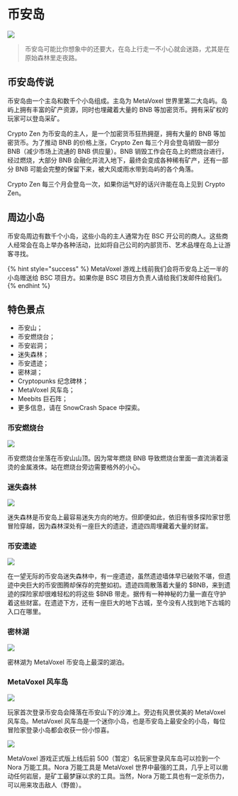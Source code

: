 # 币安岛

![](https://img.snowcrash.finance/site/docs-snowcrash-finance/MetaVoxel-BinanceIsland.003.jpeg)

> 币安岛可能比你想象中的还要大，在岛上行走一不小心就会迷路，尤其是在原始森林里走夜路。

## 币安岛传说

币安岛由一个主岛和数千个小岛组成。主岛为 MetaVoxel 世界里第二大岛屿。岛屿上拥有丰富的矿产资源，同时也埋藏着大量的 BNB 等加密货币。拥有采矿权的玩家可以登岛采矿。

Crypto Zen 为币安岛的主人，是一个加密货币狂热拥趸，拥有大量的 BNB 等加密货币。为了推动 BNB 的价格上涨，Crypto Zen 每三个月会登岛销毁一部分 BNB（减少市场上流通的 BNB 供应量）。BNB 销毁工作会在岛上的燃烧台进行，经过燃烧，大部分 BNB 会融化并流入地下，最终会变成各种稀有矿产，还有一部分 BNB 可能会完整的保留下来，被大风或雨水带到岛屿的各个角落。

Crypto Zen 每三个月会登岛一次，如果你运气好的话兴许能在岛上见到 Crypto Zen。

## 周边小岛

币安岛周边有数千个小岛，这些小岛的主人通常为在 BSC 开公司的商人。这些商人经常会在岛上举办各种活动，比如将自己公司的内部货币、艺术品埋在岛上让游客寻找。

{% hint style="success" %}
MetaVoxel 游戏上线前我们会将币安岛上近一半的小岛赠送给 BSC 项目方。如果你是 BSC 项目方负责人请给我们发邮件给我们。
{% endhint %}

## 特色景点

* 币安山；
* 币安燃烧台；
* 币安岩洞；
* 迷失森林；
* 币安遗迹；
* 密林湖；
* Cryptopunks 纪念碑林；
* MetaVoxel 风车岛；
* Meebits 巨石阵；
* 更多信息，请在 SnowCrash Space 中探索。

### 币安燃烧台

![](https://img.snowcrash.finance/site/docs-snowcrash-finance/MetaVoxel-PAA.054.jpeg)

币安燃烧台坐落在币安山山顶。因为常年燃烧 BNB 导致燃烧台里面一直流淌着滚烫的金属液体。站在燃烧台旁边需要格外的小心。

### 迷失森林

![](https://img.snowcrash.finance/site/docs-snowcrash-finance/MetaVoxel-PAA.020.jpeg)

迷失森林是币安岛上最容易迷失方向的地方。但即便如此，依旧有很多探险家甘愿冒险穿越，因为森林深处有一座巨大的遗迹，遗迹四周埋藏着大量的财富。

### 币安遗迹

![](https://img.snowcrash.finance/site/docs-snowcrash-finance/BinanceIsland-3.jpeg)

在一望无际的币安岛迷失森林中，有一座遗迹，虽然遗迹墙体早已破败不堪，但遗迹中央巨大的币安图腾却保存的完整如初。遗迹四周散落着大量的 $BNB，来到遗迹的探险家却很难轻松的将这些 $BNB 带走。据传有一种神秘的力量一直在守护着这些财富。在遗迹下方，还有一座巨大的地下古城，至今没有人找到地下古城的入口在哪里。

### 密林湖

![](https://img.snowcrash.finance/site/docs-snowcrash-finance/MetaVoxel-PAA.053.jpeg)

密林湖为 MetaVoxel 币安岛上最深的湖泊。

### MetaVoxel 风车岛

![](https://img.snowcrash.finance/site/docs-snowcrash-finance/MetaVoxel-PAA.018.jpeg)

玩家首次登录币安岛会降落在币安山下的沙滩上。旁边有风景优美的 MetaVoxel 风车岛。MetaVoxel 风车岛是一个迷你小岛，也是币安岛上最安全的小岛，每位冒险家登录小岛都会收获一份小惊喜。

![](https://img.snowcrash.finance/site/docs-snowcrash-finance/MetaVoxel-Tool.001.jpeg)

MetaVoxel 游戏正式版上线后前 500（暂定）名玩家登录风车岛可以捡到一个 Nora 万能工具。Nora 万能工具是 MetaVoxel 世界中最强的工具，几乎上可以凿动任何岩层，是矿工最梦寐以求的工具。当然，Nora 万能工具也有一定杀伤力，可以用来攻击敌人（野兽）。

